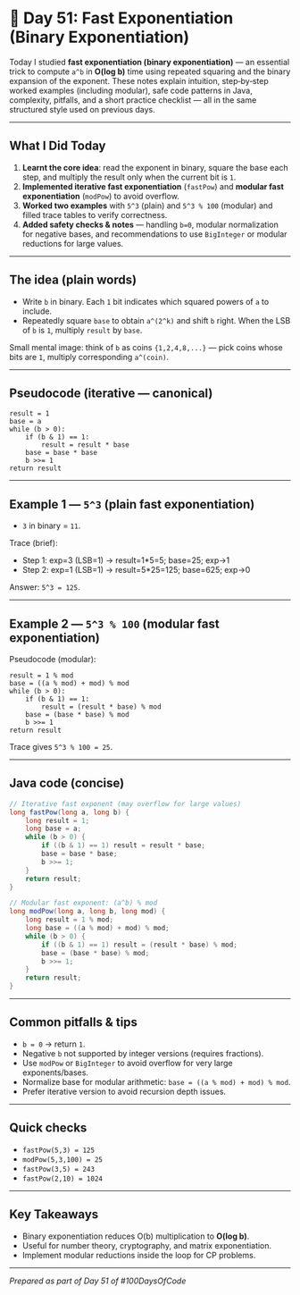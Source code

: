 # 📘 Day 51: Fast Exponentiation (Binary Exponentiation)

Today I studied **fast exponentiation (binary exponentiation)** — an essential trick to compute `a^b` in **O(log b)** time using repeated squaring and the binary expansion of the exponent. These notes explain intuition, step‑by‑step worked examples (including modular), safe code patterns in Java, complexity, pitfalls, and a short practice checklist — all in the same structured style used on previous days.

---

## What I Did Today

1. **Learnt the core idea**: read the exponent in binary, square the base each step, and multiply the result only when the current bit is `1`.
2. **Implemented iterative fast exponentiation** (`fastPow`) and **modular fast exponentiation** (`modPow`) to avoid overflow.
3. **Worked two examples** with `5^3` (plain) and `5^3 % 100` (modular) and filled trace tables to verify correctness.
4. **Added safety checks & notes** — handling `b=0`, modular normalization for negative bases, and recommendations to use `BigInteger` or modular reductions for large values.

---

## The idea (plain words)

* Write `b` in binary. Each `1` bit indicates which squared powers of `a` to include.
* Repeatedly square `base` to obtain `a^(2^k)` and shift `b` right. When the LSB of `b` is `1`, multiply `result` by `base`.

Small mental image: think of `b` as coins `{1,2,4,8,...}` — pick coins whose bits are `1`, multiply corresponding `a^(coin)`.

---

## Pseudocode (iterative — canonical)

```
result = 1
base = a
while (b > 0):
    if (b & 1) == 1:
        result = result * base
    base = base * base
    b >>= 1
return result
```

---

## Example 1 — `5^3` (plain fast exponentiation)

* `3` in binary = `11`.

Trace (brief):

* Step 1: exp=3 (LSB=1) → result=1\*5=5; base=25; exp→1
* Step 2: exp=1 (LSB=1) → result=5\*25=125; base=625; exp→0

Answer: `5^3 = 125`.

---

## Example 2 — `5^3 % 100` (modular fast exponentiation)

Pseudocode (modular):

```
result = 1 % mod
base = ((a % mod) + mod) % mod
while (b > 0):
    if (b & 1) == 1:
        result = (result * base) % mod
    base = (base * base) % mod
    b >>= 1
return result
```

Trace gives `5^3 % 100 = 25`.

---

## Java code (concise)

```java
// Iterative fast exponent (may overflow for large values)
long fastPow(long a, long b) {
    long result = 1;
    long base = a;
    while (b > 0) {
        if ((b & 1) == 1) result = result * base;
        base = base * base;
        b >>= 1;
    }
    return result;
}

// Modular fast exponent: (a^b) % mod
long modPow(long a, long b, long mod) {
    long result = 1 % mod;
    long base = ((a % mod) + mod) % mod;
    while (b > 0) {
        if ((b & 1) == 1) result = (result * base) % mod;
        base = (base * base) % mod;
        b >>= 1;
    }
    return result;
}
```

---

## Common pitfalls & tips

* `b = 0` → return `1`.
* Negative `b` not supported by integer versions (requires fractions).
* Use `modPow` or `BigInteger` to avoid overflow for very large exponents/bases.
* Normalize base for modular arithmetic: `base = ((a % mod) + mod) % mod`.
* Prefer iterative version to avoid recursion depth issues.

---

## Quick checks

* `fastPow(5,3) = 125`
* `modPow(5,3,100) = 25`
* `fastPow(3,5) = 243`
* `fastPow(2,10) = 1024`

---

## Key Takeaways

* Binary exponentiation reduces O(b) multiplication to **O(log b)**.
* Useful for number theory, cryptography, and matrix exponentiation.
* Implement modular reductions inside the loop for CP problems.

---

*Prepared as part of Day 51 of #100DaysOfCode*
